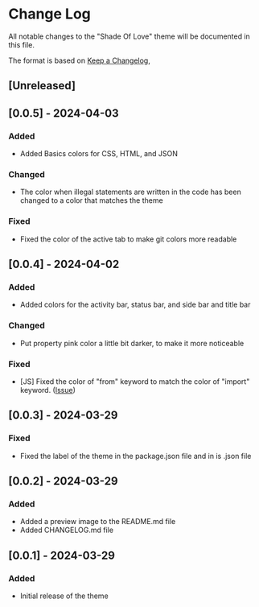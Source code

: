 # Change Log

All notable changes to the "Shade Of Love" theme will be documented in this file.

The format is based on [Keep a Changelog](https://keepachangelog.com/en/1.1.0/),

## [Unreleased]

## [0.0.5] - 2024-04-03

### Added

- Added Basics colors for CSS, HTML, and JSON

### Changed

- The color when illegal statements are written in the code has been changed to a color that matches the theme

### Fixed

- Fixed the color of the active tab to make git colors more readable

## [0.0.4] - 2024-04-02

### Added

- Added colors for the activity bar, status bar, and side bar and title bar

### Changed

- Put property pink color a little bit darker, to make it more noticeable

### Fixed

- [JS] Fixed the color of "from" keyword to match the color of "import" keyword. ([Issue](https://github.com/TrueBabyChaise/Serena-Dark-Theme/issues/1))

## [0.0.3] - 2024-03-29

### Fixed

- Fixed the label of the theme in the package.json file and in is .json file

## [0.0.2] - 2024-03-29

### Added

- Added a preview image to the README.md file
- Added CHANGELOG.md file

## [0.0.1] - 2024-03-29

### Added

- Initial release of the theme
 

